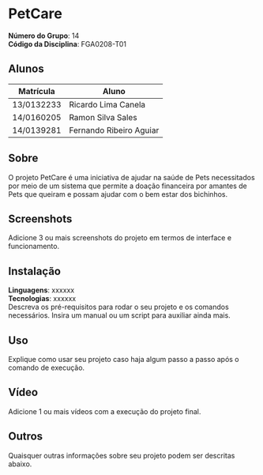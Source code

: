 # PetCare

**Número do Grupo**: 14<br>
**Código da Disciplina**: FGA0208-T01<br>

## Alunos
|Matrícula | Aluno |
| -- | -- |
| 13/0132233  |  Ricardo Lima Canela |
| 14/0160205  |  Ramon Silva Sales |
| 14/0139281  |  Fernando Ribeiro Aguiar |

## Sobre 
O projeto PetCare é uma iniciativa de ajudar na saúde de Pets necessitados por meio de um sistema que permite a doação financeira por amantes de Pets que queiram e possam ajudar com o bem estar dos bichinhos.

## Screenshots
Adicione 3 ou mais screenshots do projeto em termos de interface e funcionamento.

## Instalação 
**Linguagens**: xxxxxx<br>
**Tecnologias**: xxxxxx<br>
Descreva os pré-requisitos para rodar o seu projeto e os comandos necessários.
Insira um manual ou um script para auxiliar ainda mais.

## Uso 
Explique como usar seu projeto caso haja algum passo a passo após o comando de execução.

## Vídeo
Adicione 1 ou mais vídeos com a execução do projeto final.

## Outros 
Quaisquer outras informações sobre seu projeto podem ser descritas abaixo.
